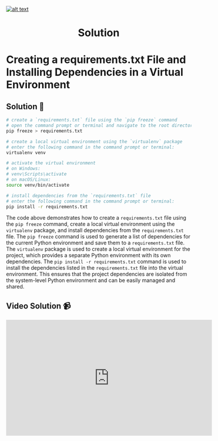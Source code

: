 <a href="https://www.core-code.io/">

![alt text](https://uploads-ssl.webflow.com/5eb2f56932c3562feab232e3/5f73550d00249e7e96c9f3de_Logo.png 'corecodeio')

</a>

<h1 align="center">Solution</h1>

# Creating a requirements.txt File and Installing Dependencies in a Virtual Environment

## Solution 🏁

```bash
# create a `requirements.txt` file using the `pip freeze` command
# open the command prompt or terminal and navigate to the root directory of your project, then enter the following command:
pip freeze > requirements.txt

# create a local virtual environment using the `virtualenv` package
# enter the following command in the command prompt or terminal:
virtualenv venv

# activate the virtual environment
# on Windows:
# venv\Scripts\activate
# on macOS/Linux:
source venv/bin/activate

# install dependencies from the `requirements.txt` file
# enter the following command in the command prompt or terminal:
pip install -r requirements.txt
```

The code above demonstrates how to create a `requirements.txt` file using the `pip freeze` command, create a local virtual environment using the `virtualenv` package, and install dependencies from the `requirements.txt` file. The `pip freeze` command is used to generate a list of dependencies for the current Python environment and save them to a `requirements.txt` file. The `virtualenv` package is used to create a local virtual environment for the project, which provides a separate Python environment with its own dependencies. The `pip install -r requirements.txt` command is used to install the dependencies listed in the `requirements.txt` file into the virtual environment. This ensures that the project dependencies are isolated from the system-level Python environment and can be easily managed and shared.

## Video Solution 📹

<iframe width="560" height="315" src="https://www.youtube.com/embed/kbzFasLVkG4" title="YouTube video player" frameborder="0" allow="accelerometer; autoplay; clipboard-write; encrypted-media; gyroscope; picture-in-picture; web-share" allowfullscreen></iframe>
